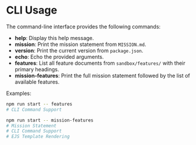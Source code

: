 # CLI Usage

The command-line interface provides the following commands:

- **help**: Display this help message.
- **mission**: Print the mission statement from `MISSION.md`.
- **version**: Print the current version from `package.json`.
- **echo**: Echo the provided arguments.
- **features**: List all feature documents from `sandbox/features/` with their primary headings.
- **mission-features**: Print the full mission statement followed by the list of available features.

Examples:

```bash
npm run start -- features
# CLI Command Support
```

```bash
npm run start -- mission-features
# Mission Statement
# CLI Command Support
# EJS Template Rendering
```